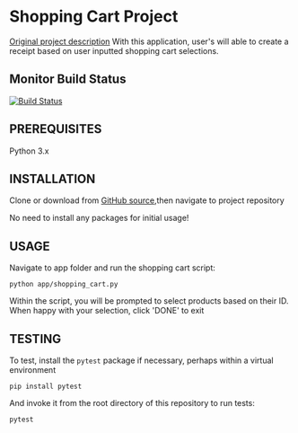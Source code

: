 # Shopping Cart Project

[Original project description](https://github.com/prof-rossetti/georgetown-opim-243-201901/blob/master/projects/shopping-cart.md)
With this application, user's will able to create a receipt based on user inputted shopping cart selections.

## Monitor Build Status

[![Build Status](https://travis-ci.org/sambeyda/shopping-cart.svg?branch=revisited-testing)](https://travis-ci.org/sambeyda/shopping-cart)

## PREREQUISITES
Python 3.x

## INSTALLATION

Clone or download from [GitHub source](https://github.com/sambeyda/shopping-cart),then navigate to project repository

No need to install any packages for initial usage!

## USAGE

Navigate to app folder and run the shopping cart script:

```
python app/shopping_cart.py
```

Within the script, you will be prompted to select products based on their ID. When happy with your selection, click 'DONE' to exit

## TESTING

To test, install the `pytest` package if necessary, perhaps within a virtual environment
```
pip install pytest
``` 
And invoke it from the root directory of this repository to run tests:

```py
pytest
```
